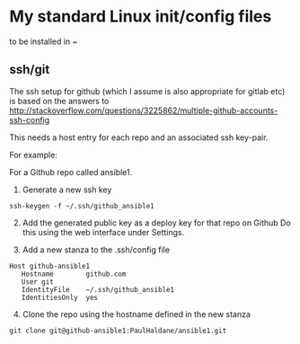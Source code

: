 # My standard Linux init/config files

to be installed in ~

## ssh/git

The ssh setup for github (which I assume is also appropriate for gitlab etc) is
based on the answers to
http://stackoverflow.com/questions/3225862/multiple-github-accounts-ssh-config

This needs a host entry for each repo and an associated ssh key-pair.

For example:

For a Github repo called ansible1.

1. Generate a new ssh key
 ```
ssh-keygen -f ~/.ssh/github_ansible1
```

2. Add the generated public key as a deploy key for that repo on Github
 Do this using the web interface under Settings.

3. Add a new stanza to the .ssh/config file
 ```
Host github-ansible1
	Hostname        github.com
	User git
	IdentityFile    ~/.ssh/github_ansible1
	IdentitiesOnly	yes
```

4. Clone the repo using the hostname defined in the new stanza
 ```
git clone git@github-ansible1:PaulHaldane/ansible1.git
```
